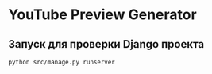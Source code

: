 # YouTube Preview Generator
## Запуск для проверки Django проекта
```
python src/manage.py runserver
```
